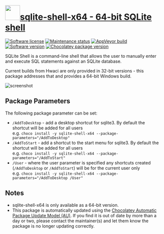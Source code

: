 # [<img src="https://cdn.jsdelivr.net/gh/dgalbraith/chocolatey-packages@9bd285a368d17e0f4fd8763fdf679d621b4a9657/icons/sqlite-shell-x64.png" width="48" height="48" />sqlite-shell-x64 - 64-bit SQLite shell](https://chocolatey.org/packages/sqlite-shell-x64)

[![Software license](https://img.shields.io/badge/license-MIT-green.svg)](https://github.com/nalgeon/sqlite/blob/main/LICENSE)
[![Maintenance status](https://img.shields.io/badge/maintained%3F-yes-green.svg)](https://gitHub.com/dgalbraith/chocolatey-packages/graphs/commit-activity)
[![AppVeyor build](https://img.shields.io/appveyor/ci/dgalbraith/chocolatey-packages)](https://ci.appveyor.com/project/dgalbraith/chocolatey-packages)
[![Software version](https://img.shields.io/badge/Source-v3.49.1-blue.svg)](https://github.com/nalgeon/sqlite/releases/tag/3.49.1)
[![Chocolatey package version](https://img.shields.io/chocolatey/v/sqlite-shell-x64?label=Chocolatey)](https://chocolatey.org/packages/sqlite-shell-x64)

SQLite Shell is a command-line shell that allows the user to manually enter and
execute SQL statements against an SQLite database.

Current builds from Hwaci are only provided in 32-bit versions - this package
addresses that and provides a 64-bit Windows build.

![screenshot](https://cdn.jsdelivr.net/gh/dgalbraith/chocolatey-packages@9bd285a368d17e0f4fd8763fdf679d621b4a9657/automatic/sqlite-shell-x64/screenshot.png)

## Package Parameters

The following package parameter can be set:

* `/AddToDesktop` - add a desktop shortcut for sqlite3.  By default the shortcut will be added for all users  
e.g. `choco install -y sqlite-shell-x64 --package-parameters="/AddToDesktop"`
* `/AddToStart` - add a shortcut to the start menu for sqlite3.  By default the shortcut will be added for all users  
e.g. `choco install -y sqlite-shell-x64 --package-parameters="/AddToStart"`
* `/User` - where the user parameter is specified any shortcuts created (`/AddToDesktop` or `/AddToStart`) will be
for the current user only  
e.g. `choco install -y sqlite-shell-x64 --package-parameters="/AddToDesktop /User"`

## Notes

* sqlite-shell-x64 is only available as a 64-bit version.
* This package is automatically updated using the [Chocolatey Automatic Package Update Model (AU)](https://github.com/majkinetor/au/blob/master/README.md).
  If you find it is out of date by more than a day or two, please contact the maintainer(s) and let them know the package is no longer updating correctly.
